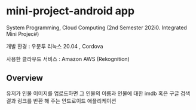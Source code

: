 # mini-project-android app

System Programming, Cloud Computing (2nd Semester 202i0. Integrated Mini Projec#)

개발 환경 : 우분투 리눅스 20.04 , Cordova

사용한 클라우드 서비스 : Amazon AWS (Rekognition)

## Overview

유저가 인물 이미지를 업로드하면 그 인물의 이름과 인물에 대한 imdb 혹은 구글 검색 결과 링크를 반환 해 주는 안드로이드 애플리케이션
